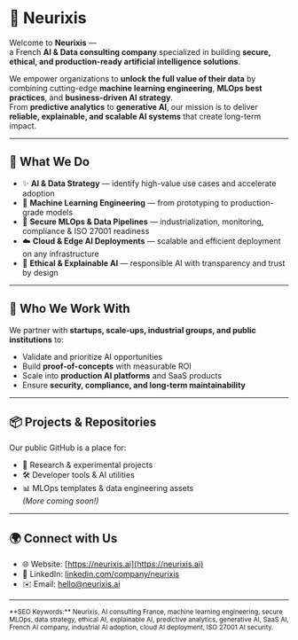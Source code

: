 # 🧠 Neurixis

Welcome to **Neurixis** —  
a French **AI & Data consulting company** specialized in building **secure, ethical, and production-ready artificial intelligence solutions**.

We empower organizations to **unlock the full value of their data** by combining cutting-edge **machine learning engineering**, **MLOps best practices**, and **business-driven AI strategy**.  
From **predictive analytics** to **generative AI**, our mission is to deliver **reliable, explainable, and scalable AI systems** that create long-term impact.

---

## 🚀 What We Do

- ✨ **AI & Data Strategy** — identify high-value use cases and accelerate adoption  
- 🧠 **Machine Learning Engineering** — from prototyping to production-grade models  
- 🔐 **Secure MLOps & Data Pipelines** — industrialization, monitoring, compliance & ISO 27001 readiness  
- ☁️ **Cloud & Edge AI Deployments** — scalable and efficient deployment on any infrastructure  
- 🧭 **Ethical & Explainable AI** — responsible AI with transparency and trust by design  

---

## 💼 Who We Work With

We partner with **startups, scale-ups, industrial groups, and public institutions** to:

- Validate and prioritize AI opportunities  
- Build **proof-of-concepts** with measurable ROI  
- Scale into **production AI platforms** and SaaS products  
- Ensure **security, compliance, and long-term maintainability**  

---

## 📦 Projects & Repositories

Our public GitHub is a place for:  
- 🔬 Research & experimental projects  
- 🛠️ Developer tools & AI utilities  
- 📊 MLOps templates & data engineering assets  
*(More coming soon!)*  

---

## 🌍 Connect with Us

- 🌐 Website: [https://neurixis.ai](https://neurixis.ai)  
- 💼 LinkedIn: [linkedin.com/company/neurixis](https://linkedin.com/company/neurixis)  
- ✉️ Email: [hello@neurixis.ai](mailto:hello@neurixis.ai)  

---

<sub>
**SEO Keywords:** Neurixis, AI consulting France, machine learning engineering, secure MLOps, data strategy, ethical AI, explainable AI, predictive analytics, generative AI, SaaS AI, French AI company, industrial AI adoption, cloud AI deployment, ISO 27001 AI security.
</sub>

